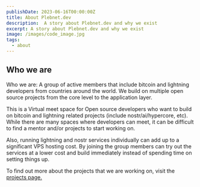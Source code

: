 ```yaml
---
publishDate: 2023-06-16T00:00:00Z
title: About Plebnet.dev
description:  A story about Plebnet.dev and why we exist
excerpt: A story about Plebnet.dev and why we exist
image: /images/code_image.jpg
tags:
  - about
---
```


## Who we are

Who we are: A group of active members that include bitcoin and lightning developers from countries around the world. We build on multiple open source projects from the core level to the application layer.

This is a Virtual meet space for Open source developers who want to build on bitcoin and lightning related projects (include nostr/ai/hypercore, etc). While there are many spaces where developers can meet, it can be difficult to find a mentor and/or projects to start working on.

 Also, running lightning and nostr services individually can add up to a significant VPS hosting cost. By joining the group members can try out the services at a lower cost and build immediately instead of spending time on setting things up. 

To find out more about the projects that we are working on, visit the [projects page.](/projects)


